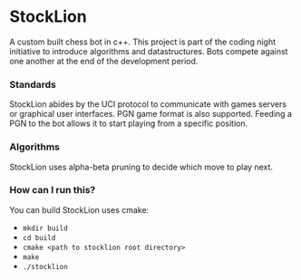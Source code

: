 # StockLion
A custom built chess bot in c++.
This project is part of the coding night initiative to introduce algorithms and datastructures. Bots compete against one another at the end of the development period.

### Standards
StockLion abides by the UCI protocol to communicate with games servers or graphical user interfaces. PGN game format is also supported. Feeding a PGN to the bot allows it to start playing from a specific position.

### Algorithms
StockLion uses alpha-beta pruning to decide which move to play next.

### How can I run this?
You can build StockLion uses cmake:
* `mkdir build`
* `cd build`
* `cmake <path to stocklion root directory>`
* `make`
* `./stocklion`

